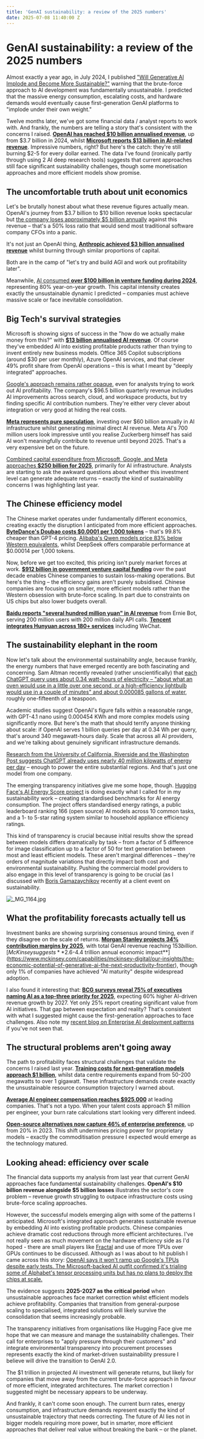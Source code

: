 ```yaml
---
title: 'GenAI sustainability: a review of the 2025 numbers'
date: 2025-07-08 11:40:00 Z
---
```


# GenAI sustainability: a review of the 2025 numbers

Almost exactly a year ago, in July 2024, I published ["Will Generative AI Implode and Become More Sustainable?"](https://blog.scottlogic.com/2024/07/16/the-impending-implosion-of-generative-ai-and-the-potential-of-a-more-sustainable-future.html) warning that the brute-force approach to AI development was fundamentally unsustainable. I predicted that the massive energy consumption, escalating costs, and hardware demands would eventually cause first-generation GenAI platforms to "implode under their own weight."

Twelve months later, we've got some financial data / analyst reports to work with. And frankly, the numbers are telling a story that's consistent with the concerns I raised. [**OpenAI has reached $10 billion annualised revenue**](https://www.reuters.com/business/media-telecom/openais-annualized-revenue-hits-10-billion-up-55-billion-december-2024-2025-06-09/), up from $3.7 billion in 2024, whilst [**Microsoft reports $13 billion in AI-related revenue**](https://www.constellationr.com/blog-news/insights/microsoft-q2-azure-revenue-growth-31-ai-revenue-run-rate-13-billion). Impressive numbers, right? But here's the catch: they're still burning $2-5 for every dollar earned. The data I've found (ironically partly through using 2 AI deep research tools) suggests that current approaches still face significant sustainability challenges, though some monetisation approaches and more efficient models show promise.

## The uncomfortable truth about unit economics

Let's be brutally honest about what these revenue figures actually mean. OpenAI's journey from $3.7 billion to $10 billion revenue looks spectacular but [the company loses approximately $5 billion annually](https://www.cnbc.com/2024/09/27/openai-sees-5-billion-loss-this-year-on-3point7-billion-in-revenue.html) against this revenue – that's a 50% loss ratio that would send most traditional software company CFOs into a panic.

It's not just an OpenAI thing, [**Anthropic achieved $3 billion annualised revenue**](https://www.reuters.com/business/anthropic-hits-3-billion-annualized-revenue-business-demand-ai-2025-05-30/) whilst burning through similar proportions of capital. 

Both are in the camp of "let's try and build AGI and work out profitability later".

Meanwhile, [AI consumed **over $100 billion in venture funding during 2024**](https://news.crunchbase.com/venture/global-funding-data-analysis-ai-eoy-2024/), representing 80% year-on-year growth. This capital intensity creates exactly the unsustainable dynamic I predicted – companies must achieve massive scale or face inevitable consolidation.

## Big Tech's survival strategies

Microsoft is showing signs of success in the "how do we actually make money from this?"  with [**$13 billion annualised AI revenue**](https://www.pymnts.com/earnings/2024/microsofts-ai-business-surges-set-to-hit-10-billion-milestone/). Of course they've embedded AI into existing profitable products rather than trying to invent entirely new business models. Office 365 Copilot subscriptions (around $30 per user monthly), Azure OpenAI services, and that clever 49% profit share from OpenAI operations – this is what I meant by "deeply integrated" approaches.

[Google's approach remains rather opaque](https://www.investopedia.com/google-launches-gemini-business-and-enterprise-in-move-to-raise-revenue-from-ai-tools-8598204), even for analysts trying to work out AI profitability. The company's $96.5 billion quarterly revenue includes AI improvements across search, cloud, and workspace products, but try finding specific AI contribution numbers. They're either very clever about integration or very good at hiding the real costs.

[**Meta represents pure speculation**](https://techcrunch.com/2025/04/30/meta-forecasted-it-would-make-1-4t-in-revenue-from-generative-ai-by-2035/), investing over $60 billion annually in AI infrastructure whilst generating minimal direct AI revenue. Meta AI's 700 million users look impressive until you realise Zuckerberg himself has said AI won't meaningfully contribute to revenue until beyond 2025. That's a very expensive bet on the future.

[Combined capital expenditure from Microsoft, Google, and Meta approaches **$250 billion for 2025**](https://www.reuters.com/technology/artificial-intelligence/big-tech-faces-heat-chinas-deepseek-sows-doubts-billion-dollar-spending-2025-01-27/), primarily for AI infrastructure.  Analysts are starting to ask the awkward questions about whether this investment level can generate adequate returns – exactly the kind of sustainability concerns I was highlighting last year.

## The Chinese efficiency model 

The Chinese market operates under fundamentally different economics, creating exactly the disruption I anticipated from more efficient approaches. [**ByteDance's Doubao costs $0.0001 per 1,000 tokens**](https://technode.com/2024/05/16/bytedance-surprises-ai-rivals-with-ultra-low-cost-doubao-model/) – that's 99.8% cheaper than GPT-4 pricing. [Alibaba's Qwen models price 83% below Western equivalents](https://www.techopedia.com/china-ai-models-83-percent-cheaper-than-us-rivals), whilst DeepSeek offers comparable performance at $0.00014 per 1,000 tokens.

Now, before we get too excited, this pricing isn't purely market forces at work. [**$912 billion in government venture capital funding**](https://sccei.fsi.stanford.edu/china-briefs/government-venture-capital-and-ai-development-china) over the past decade enables Chinese companies to sustain loss-making operations. But here's the thing – the efficiency gains aren't purely subsidised. Chinese companies are focusing on smaller, more efficient models rather than the Western obsession with brute-force scaling. In part due to constraints on US chips but also lower budgets overall.

[**Baidu reports "several hundred million yuan" in AI revenue**](https://asia.nikkei.com/Business/China-tech/China-s-Baidu-reveals-first-revenue-from-ai-chatbot-Ernie) from Ernie Bot, serving 200 million users with 200 million daily API calls. [**Tencent integrates Hunyuan across 180+ services**](https://finance.yahoo.com/news/tencent-using-hunyuan-ai-model-093000179.html) including WeChat. 

## The sustainability elephant in the room

Now let's talk about the environmental sustainability angle, because frankly, the energy numbers that have emerged recently are both fascinating and concerning. Sam Altman recently revealed (rather unscientifically) that [each ChatGPT query uses about 0.34 watt-hours of electricity – "about what an oven would use in a little over one second, or a high-efficiency lightbulb would use in a couple of minutes" and about 0.000085 gallons of water](https://www.techradar.com/computing/artificial-intelligence/sam-altman-doesnt-think-you-should-be-worried-about-chatgpts-energy-usage-reveals-exactly-how-much-power-each-prompt-uses), roughly one-fifteenth of a teaspoon.

Academic studies suggest OpenAI's figure falls within a reasonable range, with GPT-4.1 nano using 0.000454 KWh and more complex models using significantly more. But here's the math that should terrify anyone thinking about scale: if OpenAI serves 1 billion queries per day at 0.34 Wh per query, that's around 340 megawatt-hours daily. Scale that across all AI providers, and we're talking about genuinely significant infrastructure demands.

[Research from the University of California, Riverside and the Washington Post suggests ChatGPT already uses nearly 40 million kilowatts of energy per day](https://futurism.com/openai-altman-electricity-ai) – enough to power the entire substantial regions. And that's just one model from one company.

The emerging transparency initiatives give me some hope, though. [Hugging Face's AI Energy Score project](https://huggingface.co/AIEnergyScore) is doing exactly what I called for in my sustainability work – creating standardised benchmarks for AI energy consumption. The project offers standardised energy ratings, a public leaderboard ranking 166 (open source) AI models across 10 common tasks, and a 1- to 5-star rating system similar to household appliance efficiency ratings.

This kind of transparency is crucial because initial results show the spread between models differs dramatically by task – from a factor of 5 difference for image classification up to a factor of 50 for text generation between most and least efficient models. These aren't marginal differences – they're orders of magnitude variations that directly impact both cost and environmental sustainability. Pushing the commercial model providers to also engage in this level of transparency is going to be crucial (as I discussed with [Boris Gamazaychikov](https://www.linkedin.com/in/bgamazay/) recently at a client event on sustainability.

![_MG_1164.jpg](/uploads/_MG_1164.jpg)

## What the profitability forecasts actually tell us

Investment banks are showing surprising consensus around timing, even if they disagree on the scale of returns. [**Morgan Stanley projects 34% contribution margins by 2025**](https://www.morganstanley.com/insights/articles/genai-revenue-growth-and-profitability), with total GenAI revenue reaching $153 billion. [McKinsey suggests **$2.6-4.4 trillion annual economic impact**](https://www.mckinsey.com/capabilities/mckinsey-digital/our-insights/the-economic-potential-of-generative-ai-the-next-productivity-frontier), though only 1% of companies have achieved "AI maturity" despite widespread adoption.

I also found it interesting that: [**BCG surveys reveal 75% of executives naming AI as a top-three priority for 2025**](https://www.bcg.com/publications/2024/what-gen-ais-top-performers-do-differently), expecting 60% higher AI-driven revenue growth by 2027. Yet only 25% report creating significant value from AI initiatives. That gap between expectation and reality? That's consistent with what I suggested might cause the first-generation approaches to face challenges. Also note my [recent blog on Enterprise AI deployment patterns](https://blog.scottlogic.com/2025/06/03/navigating-enterprise-ai-architecture.html) if you've not seen that.

## The structural problems aren't going away

The path to profitability faces structural challenges that validate the concerns I raised last year. [**Training costs for next-generation models approach $1 billion**](https://www.bigdatawire.com/2025/04/03/genai-investments-accelerating-idc-and-gartner-say/), whilst data centre requirements expand from 50-200 megawatts to over 1 gigawatt. These infrastructure demands create exactly the unsustainable resource consumption trajectory I warned about.

[**Average AI engineer compensation reaches $925,000**](https://www.bain.com/insights/ai-the-ambitions-are-bold-but-the-talent-is-scarce-snap-chart/) at leading companies. That's not a typo. When your talent costs approach $1 million per engineer, your burn rate calculations start looking very different indeed.

[**Open-source alternatives now capture 46% of enterprise preference**](https://a16z.com/generative-ai-enterprise-2024/), up from 20% in 2023. This shift undermines pricing power for proprietary models – exactly the commoditisation pressure I expected would emerge as the technology matured.

## Looking ahead: efficiency over scale

The financial data supports my analysis from last year that current GenAI approaches face fundamental sustainability challenges. **OpenAI's $10 billion revenue alongside $5 billion losses** illustrates the sector's core problem – revenue growth struggling to outpace infrastructure costs using brute-force scaling approaches.

However, the successful models emerging align with some of the patterns I anticipated. Microsoft's integrated approach generates sustainable revenue by embedding AI into existing profitable products. Chinese companies achieve dramatic cost reductions through more efficient architectures. I've not really seen as much movement on the hardware efficiency side as I'd hoped - there are small players like [Fractal](https://fractalweb.app/) and use of more TPUs over GPUs continues to be discussed. Although as I was about to hit publish I came across this story: [OpenAI says it won't ramp up Google's TPUs despite early tests. The Microsoft-backed AI outfit confirmed it's trialing some of Alphabet's tensor processing units but has no plans to deploy the chips at scale.](https://ca.finance.yahoo.com/news/openai-passes-googles-tpus-now-142700813.html)

The evidence suggests **2025-2027 as the critical period** when unsustainable approaches face market correction whilst efficient models achieve profitability. Companies that transition from general-purpose scaling to specialised, integrated solutions will likely survive the consolidation that seems increasingly probable.

The transparency initiatives from organisations like Hugging Face give me hope that we can measure and manage the sustainability challenges. Their call for enterprises to "apply pressure through their customers" and integrate environmental transparency into procurement processes represents exactly the kind of market-driven sustainability pressure I believe will drive the transition to GenAI 2.0.

The $1 trillion in projected AI investment will generate returns, but likely for companies that move away from the current brute-force approach in favour of more efficient, integrated architectures. The market correction I suggested might be necessary appears to be underway.

And frankly, it can't come soon enough. The current burn rates, energy consumption, and infrastructure demands represent exactly the kind of unsustainable trajectory that needs correcting. The future of AI lies not in bigger models requiring more power, but in smarter, more efficient approaches that deliver real value without breaking the bank – or the planet.